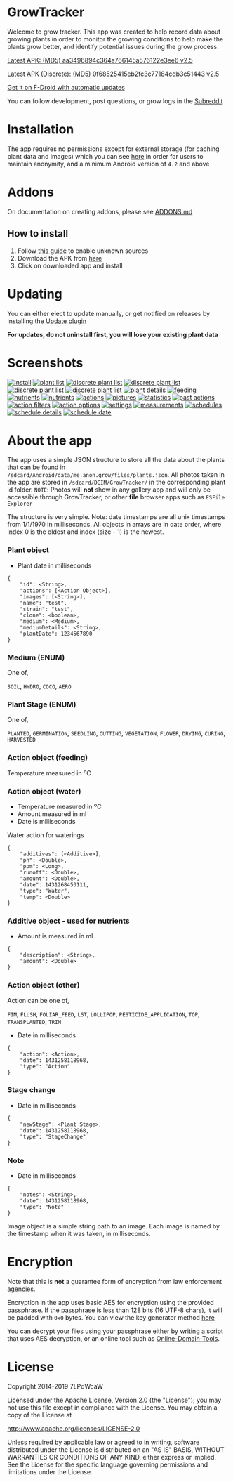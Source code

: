 # GrowTracker

Welcome to grow tracker. This app was created to help record data about growing plants in order to monitor the growing conditions to help make the plants grow better, and identify potential issues during the grow process.

[Latest APK: (MD5) aa3496894c364a766145a576122e3ee6 v2.5](https://github.com/7LPdWcaW/GrowTracker-Android/releases/download/v2.5/v2.5-production.apk)

[Latest APK (Discrete): (MD5) 0f68525415eb2fc3c77184cdb3c51443 v2.5](https://github.com/7LPdWcaW/GrowTracker-Android/releases/download/v2.5/v2.5-discrete.apk)

[Get it on F-Droid with automatic updates](https://f-droid.org/packages/me.anon.grow/)

You can follow development, post questions, or grow logs in the [Subreddit](https://reddit.com/r/growutils)

# Installation

The app requires no permissions except for external storage (for caching plant data and images) which you can see [here](https://github.com/7LPdWcaW/GrowTracker-Android/blob/develop/app/src/main/AndroidManifest.xml) in order for users to maintain anonymity, and a minimum Android version of `4.2` and above

# Addons

On documentation on creating addons, please see [ADDONS.md](ADDONS.md)

## How to install

1. Follow [this guide](https://gameolith.uservoice.com/knowledgebase/articles/76902-android-4-0-tablets-allowing-app-installs-from) to enable unknown sources
2. Download the APK from [here](https://github.com/7LPdWcaW/GrowTracker-Android/releases)
3. Click on downloaded app and install

# Updating

You can either elect to update manually, or get notified on releases by installing the [Update plugin](https://github.com/7LPdWcaW/GrowUpdater-Android/releases)

**For updates, do not uninstall first, you will lose your existing plant data**

# Screenshots

[![install](fastlane/metadata/android/en-GB/images/phoneScreenshotsThumbs/install-thumb.png)](fastlane/metadata/android/en-GB/images/phoneScreenshots/install.png)
[![plant list](fastlane/metadata/android/en-GB/images/phoneScreenshotsThumbs/1-thumb.png)](fastlane/metadata/android/en-GB/images/phoneScreenshots/1.png)
[![discrete plant list](fastlane/metadata/android/en-GB/images/phoneScreenshotsThumbs/1b-thumb.png)](fastlane/metadata/android/en-GB/images/phoneScreenshots/1b.png)
[![discrete plant list](fastlane/metadata/android/en-GB/images/phoneScreenshotsThumbs/1c-thumb.png)](fastlane/metadata/android/en-GB/images/phoneScreenshots/1c.png)
[![discrete plant list](fastlane/metadata/android/en-GB/images/phoneScreenshotsThumbs/1d-thumb.png)](fastlane/metadata/android/en-GB/images/phoneScreenshots/1d.png)
[![discrete plant list](fastlane/metadata/android/en-GB/images/phoneScreenshotsThumbs/1e-thumb.png)](fastlane/metadata/android/en-GB/images/phoneScreenshots/1e.png)
[![plant details](fastlane/metadata/android/en-GB/images/phoneScreenshotsThumbs/2-thumb.png)](fastlane/metadata/android/en-GB/images/phoneScreenshots/2.png)
[![feeding](fastlane/metadata/android/en-GB/images/phoneScreenshotsThumbs/3-thumb.png)](fastlane/metadata/android/en-GB/images/phoneScreenshots/3.png)
[![nutrients](fastlane/metadata/android/en-GB/images/phoneScreenshotsThumbs/4-thumb.png)](fastlane/metadata/android/en-GB/images/phoneScreenshots/4.png)
[![nutrients](fastlane/metadata/android/en-GB/images/phoneScreenshotsThumbs/4b-thumb.png)](fastlane/metadata/android/en-GB/images/phoneScreenshots/4b.png)
[![actions](fastlane/metadata/android/en-GB/images/phoneScreenshotsThumbs/5-thumb.png)](fastlane/metadata/android/en-GB/images/phoneScreenshots/5.png)
[![pictures](fastlane/metadata/android/en-GB/images/phoneScreenshotsThumbs/6-thumb.png)](fastlane/metadata/android/en-GB/images/phoneScreenshots/6.png)
[![statistics](fastlane/metadata/android/en-GB/images/phoneScreenshotsThumbs/7-thumb.png)](fastlane/metadata/android/en-GB/images/phoneScreenshots/7.png)
[![past actions](fastlane/metadata/android/en-GB/images/phoneScreenshotsThumbs/8-thumb.png)](fastlane/metadata/android/en-GB/images/phoneScreenshots/8.png)
[![action filters](fastlane/metadata/android/en-GB/images/phoneScreenshotsThumbs/9-thumb.png)](fastlane/metadata/android/en-GB/images/phoneScreenshots/9.png)
[![action options](fastlane/metadata/android/en-GB/images/phoneScreenshotsThumbs/10-thumb.png)](fastlane/metadata/android/en-GB/images/phoneScreenshots/10.png)
[![settings](fastlane/metadata/android/en-GB/images/phoneScreenshotsThumbs/11-thumb.png)](fastlane/metadata/android/en-GB/images/phoneScreenshots/11.png)
[![measurements](fastlane/metadata/android/en-GB/images/phoneScreenshotsThumbs/12-thumb.png)](fastlane/metadata/android/en-GB/images/phoneScreenshots/12.png)
[![schedules](fastlane/metadata/android/en-GB/images/phoneScreenshotsThumbs/13-thumb.png)](fastlane/metadata/android/en-GB/images/phoneScreenshots/13.png)
[![schedule details](fastlane/metadata/android/en-GB/images/phoneScreenshotsThumbs/14-thumb.png)](fastlane/metadata/android/en-GB/images/phoneScreenshots/14.png)
[![schedule date](fastlane/metadata/android/en-GB/images/phoneScreenshotsThumbs/15-thumb.png)](fastlane/metadata/android/en-GB/images/phoneScreenshots/15.png)

# About the app

The app uses a simple JSON structure to store all the data about the plants that can be found in `/sdcard/Android/data/me.anon.grow/files/plants.json`. All photos taken in the app are stored in `/sdcard/DCIM/GrowTracker/` in the corresponding plant id folder. `NOTE`: Photos will **not** show in any gallery app and will only be accessible through GrowTracker, or other **file** browser apps such as `ESFile Explorer`

The structure is very simple. Note: date timestamps are all unix timestamps from 1/1/1970 in milliseconds. All objects in arrays are in date order, where index 0 is the oldest and index (size - 1) is the newest.

### Plant object

- Plant date in milliseconds

```
{
    "id": <String>,
    "actions": [<Action Object>],
    "images": [<String>],
    "name": "test",
    "strain": "test",
    "clone": <boolean>,
    "medium": <Medium>,
    "mediumDetails": <String>,
    "plantDate": 1234567890
}
```

### Medium (ENUM)

One of,

`SOIL`, `HYDRO`, `COCO`, `AERO`

### Plant Stage (ENUM)

One of,

`PLANTED`, `GERMINATION`, `SEEDLING`, `CUTTING`, `VEGETATION`, `FLOWER`, `DRYING`, `CURING`, `HARVESTED`

### Action object (feeding)

Temperature measured in ºC


### Action object (water)

- Temperature measured in ºC
- Amount measured in ml
- Date is milliseconds

Water action for waterings

```
{
    "additives": [<Additive>],
    "ph": <Double>,
    "ppm": <Long>,
    "runoff": <Double>,
    "amount": <Double>,
    "date": 1431268453111,
    "type": "Water",
    "temp": <Double>
}
```

### Additive object - used for nutrients

- Amount is measured in ml

```
{
    "description": <String>,
    "amount": <Double>
}
```

### Action object (other)

Action can be one of,

`FIM`, `FLUSH`, `FOLIAR_FEED`, `LST`, `LOLLIPOP`, `PESTICIDE_APPLICATION`, `TOP`, `TRANSPLANTED`, `TRIM`

- Date in milliseconds

```
{
    "action": <Action>,
    "date": 1431258118968,
    "type": "Action"
}
```

### Stage change

- Date in milliseconds

```
{
    "newStage": <Plant Stage>,
    "date": 1431258118968,
    "type": "StageChange"
}
```

### Note

- Date in milliseconds

```
{
    "notes": <String>,
    "date": 1431258118968,
    "type": "Note"
}
```

Image object is a simple string path to an image. Each image is named by the timestamp when it was taken, in milliseconds.

# Encryption

Note that this is **not** a guarantee form of encryption from law enforcement agencies.

Encryption in the app uses basic AES for encryption using the provided passphrase. If the passphrase is less than 128 bits (16 UTF-8 chars), it will be padded with `0x0` bytes. You can view the key generator method [here](https://github.com/7LPdWcaW/GrowTracker-Android/blob/master/app/src/main/java/me/anon/lib/helper/EncryptionHelper.java#L27)

You can decrypt your files using your passphrase either by writing a script that uses AES decryption, or an online tool such as [Online-Domain-Tools](http://aes.online-domain-tools.com/).

# License

Copyright 2014-2019 7LPdWcaW

Licensed under the Apache License, Version 2.0 (the "License");
you may not use this file except in compliance with the License.
You may obtain a copy of the License at

   http://www.apache.org/licenses/LICENSE-2.0

Unless required by applicable law or agreed to in writing, software
distributed under the License is distributed on an "AS IS" BASIS,
WITHOUT WARRANTIES OR CONDITIONS OF ANY KIND, either express or implied.
See the License for the specific language governing permissions and
limitations under the License.
